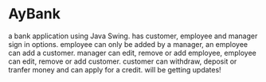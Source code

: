 # AyBank
a bank application using Java Swing.
has customer, employee and manager sign in options. 
employee can only be added by a manager, an employee can add a customer.
manager can edit, remove or add employee,
employee can edit, remove or add customer.
customer can withdraw, deposit or tranfer money and can apply for a credit.
will be getting updates! 
